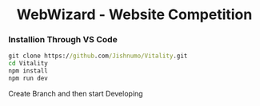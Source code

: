 <div align=center>
<h1> WebWizard - Website Competition </h1>
</div>

### Installion Through VS Code

```cmd
git clone https://github.com/Jishnumo/Vitality.git
cd Vitality
npm install
npm run dev
```
Create Branch and then start Developing